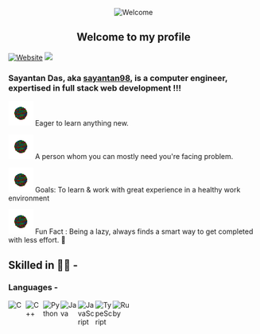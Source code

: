 <kbd><p align = "center"><img alt = "Welcome" width = "20%" src = "https://static.wixstatic.com/media/3f896f_b52d2f6faf784d81b76746f35c81beb3~mv2.gif"></p>
<h2 align="center">Welcome to my profile</h2></kbd>

[![Website](https://img.shields.io/website?label=sayantan98.github.io&style=for-the-badge&url=https%3A%2F%2Fsayantan98.github.io)](https://sayantan98.github.io)
![](https://komarev.com/ghpvc/?username=sayantan98&color=green)

### Sayantan Das, aka [sayantan98][website], is a computer engineer, expertised in full stack web development !!!


![ ](img/bullets.gif) Eager to learn anything new. <br>

![ ](img/bullets.gif) A person whom you can mostly need you're facing problem.
<br>

![ ](img/bullets.gif) Goals: To learn & work with great experience in a healthy work environment
<br>

![ ](img/bullets.gif) Fun Fact : Being a lazy, always finds a smart way to get completed with less effort. 🤣
<br>

## Skilled in 👨‍💻 -

### Languages -

[<img align="left" alt="C" width="35px" src="https://img.icons8.com/color/452/c-programming.png" />][C]

[<img align="left" alt="C++" width="35px" src="https://img.favpng.com/2/20/14/the-c-programming-language-computer-icons-computer-programming-source-code-png-favpng-AjeAtPSwUPUTUpvix6NJaxQSx_t.jpg" />][C++]

[<img align="left" alt="Python" width="35px" src="http://www.pngall.com/wp-content/uploads/5/Python-PNG-HD-Image.png" />][Python]

[<img align="left" alt="Java" width="35px" src="https://images.vexels.com/media/users/3/166401/isolated/preview/b82aa7ac3f736dd78570dd3fa3fa9e24-java-programming-language-icon-by-vexels.png" />][Java]

[<img align="left" alt="JavaScript" width="35px" src="https://p7.hiclipart.com/preview/793/545/309/javascript-programmer-node-js-web-application-vector-markup-language.jpg" />][Javascript]

[<img align="left" alt="TypeScript" width="35px" src="https://cdn.iconscout.com/icon/free/png-512/typescript-1174965.png" />][Typescript]

[<img align="left" alt="Ruby" width="35px" src="https://lh3.googleusercontent.com/proxy/QrY75CRRTmOReY6p0sTpwGHlHO-2heyrDSQX7NmD0Lhkccp9wHYU367h6UwSICLZFXhhEqyYMX5u_tFJ5FQjukPghYghgb9lwz3LRyMXju6scHnkivx6VQ9YA-8h2vXkV8I" />][Ruby]







[website]: https://sayantan98.github.io
[C]: https://img.icons8.com/color/452/c-programming.png
[C++]: https://img.favpng.com/2/20/14/the-c-programming-language-computer-icons-computer-programming-source-code-png-favpng-AjeAtPSwUPUTUpvix6NJaxQSx_t.jpg
[Python]: http://www.pngall.com/wp-content/uploads/5/Python-PNG-HD-Image.png
[Java]: https://images.vexels.com/media/users/3/166401/isolated/preview/b82aa7ac3f736dd78570dd3fa3fa9e24-java-programming-language-icon-by-vexels.png
[Javascript]: https://p7.hiclipart.com/preview/793/545/309/javascript-programmer-node-js-web-application-vector-markup-language.jpg
[Typescript]: https://cdn.iconscout.com/icon/free/png-512/typescript-1174965.png
[Ruby]: https://lh3.googleusercontent.com/proxy/QrY75CRRTmOReY6p0sTpwGHlHO-2heyrDSQX7NmD0Lhkccp9wHYU367h6UwSICLZFXhhEqyYMX5u_tFJ5FQjukPghYghgb9lwz3LRyMXju6scHnkivx6VQ9YA-8h2vXkV8I
